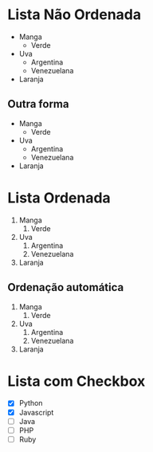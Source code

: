 # Lista Não Ordenada

<!-- Colocando um hífen no inicio "-" -->
<!-- Para fazer subitens basta identar -->
- Manga
  - Verde
- Uva
  - Argentina
  - Venezuelana
- Laranja

## Outra forma

<!-- Colocando um asterisco no inicio -->
* Manga
  * Verde
* Uva
  * Argentina
  * Venezuelana
* Laranja

# Lista Ordenada

<!-- Colocando um número e ponto no inicio "1." -->
1. Manga
   1. Verde
2. Uva
   1. Argentina
   2. Venezuelana
3. Laranja

## Ordenação automática

<!-- A lista ordenada ordena os números de forma automática -->
1. Manga
   1. Verde
9. Uva 
   1.  Argentina
   5.  Venezuelana
34. Laranja

# Lista com Checkbox

<!-- Basta colocar colchetes "[ ]" -->
<!-- Para deixar a caixa marcada, basta colocar um "x" entre os colchetes -->
- [x] Python
- [x] Javascript
- [ ] Java
- [ ] PHP
- [ ] Ruby
